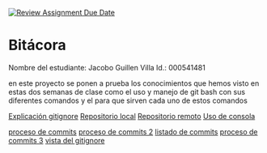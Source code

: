 [![Review Assignment Due Date](https://classroom.github.com/assets/deadline-readme-button-22041afd0340ce965d47ae6ef1cefeee28c7c493a6346c4f15d667ab976d596c.svg)](https://classroom.github.com/a/WV8VkdWq)
# Bitácora
Nombre del estudiante:  Jacobo Guillen Villa
Id.: 000541481

en este proyecto se ponen a prueba los conocimientos que hemos visto en estas dos semanas de clase como el uso y manejo de git bash con sus diferentes comandos y el para que sirven cada uno de estos comandos 

[Explicación gitignore](./docs/explicaciongitignore.md)
[Repositorio local](./docs/repositorio_local.md)
[Repositorio remoto](./docs/repositorio_remoto.md)
[Uso de consola](./docs/uso_consola.md)

[proceso de commits](/imagenes/1.jpg)
[proceso de commits 2](/imagenes/2.jpg)
[listado de commits](/imagenes/3.jpg)
[proceso de commits 3](/imagenes/4.jpg)
[vista del gitignore](/imagenes/5.jpg)
